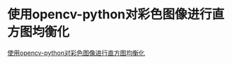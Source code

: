 # 使用opencv-python对彩色图像进行直方图均衡化
[使用opencv-python对彩色图像进行直方图均衡化](https://aiwithcloud.com/2021/10/10/%e4%bd%bf%e7%94%a8opencv-python%e5%af%b9%e5%bd%a9%e8%89%b2%e5%9b%be%e5%83%8f%e8%bf%9b%e8%a1%8c%e7%9b%b4%e6%96%b9%e5%9b%be%e5%9d%87%e8%a1%a1%e5%8c%96/)